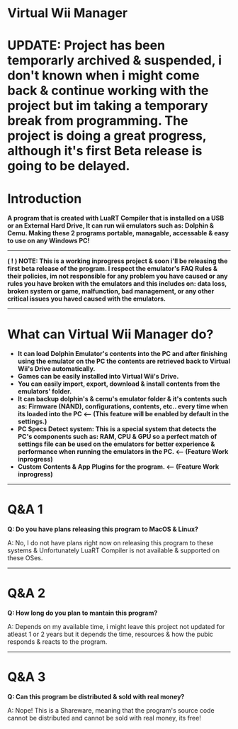 <head>

<h1> Virtual Wii Manager </h1>

   </head>

<h1>UPDATE: Project has been temporarly archived & suspended, i don't known when i might come back & continue working with the project but im taking a temporary break from programming. The project is doing a great progress, although it's first Beta release is going to be delayed.</h1>

<h1> Introduction </h1>
   
**A program that is created with LuaRT Compiler that is installed on a USB or an External Hard Drive, It can run wii emulators such as: Dolphin &amp; Cemu. Making these 2 programs portable, managable, accessable & easy to use on any Windows PC!** 


 <hr>

 
**( ! ) NOTE: This is a working inprogress project & soon i'll be releasing the first beta release of the program. I respect the emulator's FAQ Rules & their policies, im not responsible for any problem you have caused or any rules you have broken with the emulators and this includes on: data loss, broken system or game, malfunction, bad management, or any other critical issues you haved caused with the emulators.**

 <hr>  
 
<h1> What can Virtual Wii Manager do? </h1>

- **It can load Dolphin Emulator's contents into the PC and after finishing using the emulator on the PC the contents are retrieved back to Virtual Wii's Drive automatically.**
- **Games can be easily installed into Virtual Wii's Drive.**
- **You can easily import, export, download & install contents from the emulators' folder.**
- **It can backup dolphin's & cemu's emulator folder & it's contents such as: Firmware (NAND), configurations, contents, etc.. every time when its loaded into the PC <-- (This feature will be enabled by default in the settings.)**
- **PC Specs Detect system: This is a special system that detects the PC's components such as: RAM, CPU & GPU so a perfect match of settings file can be used on the emulators for better experience & performance when running the emulators in the PC. <-- (Feature Work inprogress)**
- **Custom Contents & App Plugins for the program. <-- (Feature Work inprogress)**

 <hr>  

<h1> Q&A 1 </h1>

**Q: Do you have plans releasing this program to MacOS & Linux?**

A: No, I do not have plans right now on releasing this program to these systems & Unfortunately LuaRT Compiler is not available & supported on these OSes.

 <hr>  

<h1> Q&A 2 </h1>

**Q: How long do you plan to mantain this program?**

A: Depends on my available time, i might leave this project not updated for atleast 1 or 2 years but it depends the time, resources & how the pubic responds & reacts to the program.

 <hr>  

<h1> Q&A 3 </h1>

**Q: Can this program be distributed & sold with real money?**

A: Nope! This is a Shareware, meaning that the program's source code cannot be distributed and cannot be sold with real money, its free!


